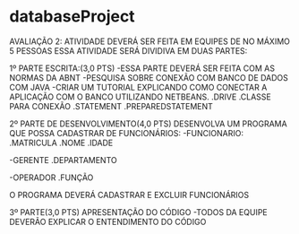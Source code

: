 # databaseProject
AVALIAÇÃO 2:
ATIVIDADE DEVERÁ SER FEITA EM EQUIPES DE NO MÁXIMO 5 PESSOAS
ESSA ATIVIDADE SERÁ DIVIDIVA EM DUAS PARTES:

1º PARTE ESCRITA:(3,0 PTS)
-ESSA PARTE DEVERÁ SER FEITA COM AS NORMAS DA ABNT
-PESQUISA SOBRE CONEXÃO COM BANCO DE DADOS COM JAVA
-CRIAR UM TUTORIAL EXPLICANDO COMO CONECTAR A APLICAÇÃO COM O BANCO UTILIZANDO NETBEANS.
.DRIVE
.CLASSE PARA CONEXÃO
.STATEMENT
.PREPAREDSTATEMENT

2º PARTE DE DESENVOLVIMENTO(4,0 PTS)
DESENVOLVA UM PROGRAMA QUE POSSA CADASTRAR DE FUNCIONÁRIOS:
-FUNCIONARIO:
.MATRICULA
.NOME
.IDADE

-GERENTE
.DEPARTAMENTO

-OPERADOR
.FUNÇÃO

O PROGRAMA DEVERÁ CADASTRAR E EXCLUIR FUNCIONÁRIOS

3º PARTE(3,0 PTS)
APRESENTAÇÃO DO CÓDIGO
-TODOS DA EQUIPE DEVERÃO EXPLICAR O ENTENDIMENTO DO CÓDIGO
